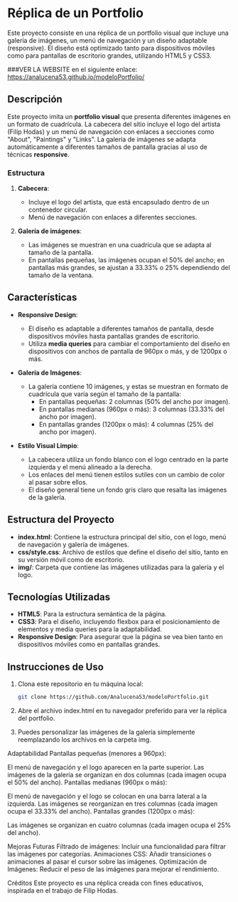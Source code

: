 # Réplica de un Portfolio 

Este proyecto consiste en una réplica de un portfolio visual que incluye una galería de imágenes, un menú de navegación y un diseño adaptable (responsive). El diseño está optimizado tanto para dispositivos móviles como para pantallas de escritorio grandes, utilizando HTML5 y CSS3.

###VER LA WEBSITE en el siguiente enlace:
https://analucena53.github.io/modeloPortfolio/

## Descripción

Este proyecto imita un **portfolio visual** que presenta diferentes imágenes en un formato de cuadrícula. La cabecera del sitio incluye el logo del artista (Filip Hodas) y un menú de navegación con enlaces a secciones como "About", "Paintings" y "Links". La galería de imágenes se adapta automáticamente a diferentes tamaños de pantalla gracias al uso de técnicas **responsive**.

### Estructura

1. **Cabecera**:
   - Incluye el logo del artista, que está encapsulado dentro de un contenedor circular.
   - Menú de navegación con enlaces a diferentes secciones.
  
2. **Galería de imágenes**:
   - Las imágenes se muestran en una cuadrícula que se adapta al tamaño de la pantalla.
   - En pantallas pequeñas, las imágenes ocupan el 50% del ancho; en pantallas más grandes, se ajustan a 33.33% o 25% dependiendo del tamaño de la ventana.

## Características

- **Responsive Design**:
   - El diseño es adaptable a diferentes tamaños de pantalla, desde dispositivos móviles hasta pantallas grandes de escritorio.
   - Utiliza **media queries** para cambiar el comportamiento del diseño en dispositivos con anchos de pantalla de 960px o más, y de 1200px o más.

- **Galería de Imágenes**:
   - La galería contiene 10 imágenes, y estas se muestran en formato de cuadrícula que varía según el tamaño de la pantalla:
     - En pantallas pequeñas: 2 columnas (50% del ancho por imagen).
     - En pantallas medianas (960px o más): 3 columnas (33.33% del ancho por imagen).
     - En pantallas grandes (1200px o más): 4 columnas (25% del ancho por imagen).

- **Estilo Visual Limpio**:
   - La cabecera utiliza un fondo blanco con el logo centrado en la parte izquierda y el menú alineado a la derecha.
   - Los enlaces del menú tienen estilos sutiles con un cambio de color al pasar sobre ellos.
   - El diseño general tiene un fondo gris claro que resalta las imágenes de la galería.

## Estructura del Proyecto

- **index.html**: Contiene la estructura principal del sitio, con el logo, menú de navegación y galería de imágenes.
- **css/style.css**: Archivo de estilos que define el diseño del sitio, tanto en su versión móvil como de escritorio.
- **img/**: Carpeta que contiene las imágenes utilizadas para la galería y el logo.

## Tecnologías Utilizadas

- **HTML5**: Para la estructura semántica de la página.
- **CSS3**: Para el diseño, incluyendo flexbox para el posicionamiento de elementos y media queries para la adaptabilidad.
- **Responsive Design**: Para asegurar que la página se vea bien tanto en dispositivos móviles como en pantallas grandes.

## Instrucciones de Uso

1. Clona este repositorio en tu máquina local:

   ```bash
   git clone https://github.com/Analucena53/modeloPortfolio.git

2. Abre el archivo index.html en tu navegador preferido para ver la réplica del portfolio.

3. Puedes personalizar las imágenes de la galería simplemente reemplazando los archivos en la carpeta img.

Adaptabilidad
Pantallas pequeñas (menores a 960px):

El menú de navegación y el logo aparecen en la parte superior.
Las imágenes de la galería se organizan en dos columnas (cada imagen ocupa el 50% del ancho).
Pantallas medianas (960px o más):

El menú de navegación y el logo se colocan en una barra lateral a la izquierda.
Las imágenes se reorganizan en tres columnas (cada imagen ocupa el 33.33% del ancho).
Pantallas grandes (1200px o más):

Las imágenes se organizan en cuatro columnas (cada imagen ocupa el 25% del ancho).

Mejoras Futuras
Filtrado de imágenes: Incluir una funcionalidad para filtrar las imágenes por categorías.
Animaciones CSS: Añadir transiciones o animaciones al pasar el cursor sobre las imágenes.
Optimización de Imágenes: Reducir el peso de las imágenes para mejorar el rendimiento.

Créditos
Este proyecto es una réplica creada con fines educativos, inspirada en el trabajo de Filip Hodas.




